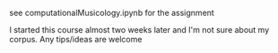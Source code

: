 
see computationalMusicology.ipynb for the assignment

I started this course almost two weeks later and I'm not sure about my corpus. Any tips/ideas are welcome
